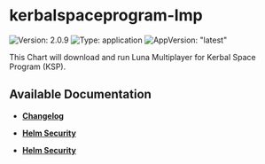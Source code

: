# kerbalspaceprogram-lmp

![Version: 2.0.9](https://img.shields.io/badge/Version-2.0.9-informational?style=flat-square) ![Type: application](https://img.shields.io/badge/Type-application-informational?style=flat-square) ![AppVersion: "latest"](https://img.shields.io/badge/AppVersion-"latest"-informational?style=flat-square)

This Chart will download and run Luna Multiplayer for Kerbal Space Program (KSP).

## Available Documentation

- [**Changelog**](CHANGELOG)

- [**Helm Security**](container-security)

- [**Helm Security**](helm-security)


